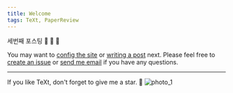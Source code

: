```yaml
---
title: Welcome
tags: TeXt, PaperReview
---
```


세번째 포스팅 :ghost: :ghost: :ghost:

You may want to [config the site](https://tianqi.name/jekyll-TeXt-theme/docs/en/configuration) or [writing a post](https://tianqi.name/jekyll-TeXt-theme/docs/en/writing-posts) next. Please feel free to [create an issue](https://github.com/kitian616/jekyll-TeXt-theme/issues) or [send me email](mailto:kitian616@outlook.com) if you have any questions.


<!--more-->

---

If you like TeXt, don't forget to give me a star. :star2:
![photo_1](https://user-images.githubusercontent.com/49015329/55146616-482fb900-5188-11e9-81a2-b3838a19d187.png)
